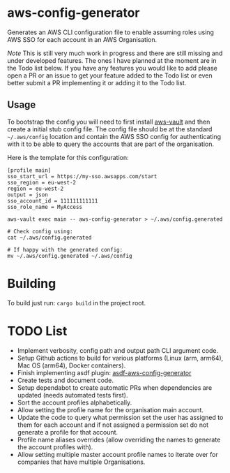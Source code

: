 # aws-config-generator

Generates an AWS CLI configuration file to enable assuming roles using AWS SSO for each account in an AWS Organisation.

*Note* This is still very much work in progress and there are still missing and under developed features. The ones I have planned
at the moment are in the Todo list below. If you have any features you would like to add please open a PR or an issue to get your feature
added to the Todo list or even better submit a PR implementing it or adding it to the Todo list.

## Usage

To bootstrap the config you will need to first install [aws-vault](https://github.com/99designs/aws-vault) and then create
a initial stub config file. The config file should be at the standard `~/.aws/config` location and contain the AWS SSO
config for authenticating with it to be able to query the accounts that are part of the organisation.

Here is the template for this configuration:

```
[profile main]
sso_start_url = https://my-sso.awsapps.com/start
sso_region = eu-west-2
region = eu-west-2
output = json
sso_account_id = 111111111111
sso_role_name = MyAccess
```

```
aws-vault exec main -- aws-config-generator > ~/.aws/config.generated

# Check config using:
cat ~/.aws/config.generated

# If happy with the generated config:
mv ~/.aws/config.generated ~/.aws/config
```

# Building

To build just run: `cargo build` in the project root.

# TODO List
* Implement verbosity, config path and output path CLI argument code.
* Setup Github actions to build for various platforms (Linux (arm, arm64), Mac OS (arm64), Docker containers).
* Finish implementing asdf plugin: [asdf-aws-config-generator](https://github.com/alanjjenkins/asdf-aws-config-generator)
* Create tests and document code.
* Setup dependabot to create automatic PRs when dependencies are updated (needs automated tests first).
* Sort the account profiles alphabetically.
* Allow setting the profile name for the organisation main account.
* Update the code to query what permission set the user has assigned to them for each account and if not assigned a permission set do not generate a profile for that account.
* Profile name aliases overrides (allow overriding the names to generate the account profiles with).
* Allow setting multiple master account profile names to iterate over for companies that have multiple Organisations.
